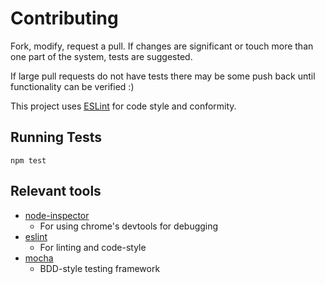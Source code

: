 Contributing
============

Fork, modify, request a pull. If changes are significant or touch more than one
part of the system, tests are suggested.

If large pull requests do not have tests there may be some push back until
functionality can be verified :)

This project uses [ESLint](http://eslint.org) for code style and conformity.

## Running Tests

    npm test

## Relevant tools

- [node-inspector](https://github.com/node-inspector/node-inspector)
  - For using chrome's devtools for debugging
- [eslint](http://eslint.org)
  - For linting and code-style
- [mocha](https://mochajs.org)
  - BDD-style testing framework
